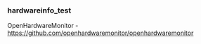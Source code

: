 ### hardwareinfo_test
OpenHardwareMonitor - https://github.com/openhardwaremonitor/openhardwaremonitor<br>

